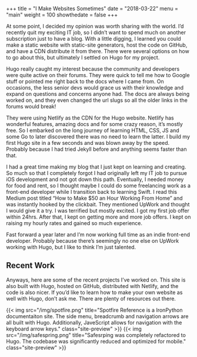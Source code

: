 +++
title = "I Make Websites Sometimes"
date = "2018-03-22"
menu = "main"
weight = 100
showthedate = false
+++

At some point, I decided my opinion was worth sharing with the world. I’d recently quit my exciting IT job, so I didn’t want to spend much on another subscription just to have a blog. With a little digging, I learned you could make a static website with static-site generators, host the code on GitHub, and have a CDN distribute it from there. There were several options on how to go about this, but ultimately I settled on Hugo for my project.

Hugo really caught my interest because the community and developers were quite active on their forums. They were quick to tell me how to Google stuff or pointed me right back to the docs where I came from. On occasions, the less senior devs would grace us with their knowledge and expand on questions and concerns anyone had. The docs are always being worked on, and they even changed the url slugs so all the older links in the forums would break!

They were using Netlify as the CDN for the Hugo website. Netlify has wonderful features, amazing docs and for some crazy reason, it’s mostly free. So I embarked on the long journey of learning HTML, CSS, JS and some Go to later discovered there was no need to learn the latter. I build my first Hugo site in a few seconds and was blown away by the speed. Probably because I had tried Jekyll before and anything seems faster than that.

I had a great time making my blog that I just kept on learning and creating. So much so that I completely forgot I had originally left my IT job to pursue iOS development and not got down this path. Eventually, I needed money for food and rent, so I thought maybe I could do some freelancing work as a front-end developer while I transition back to learning Swift. I read this Medium post titled “How to Make $50 an Hour Working From Home” and was instantly hooked by the clickbait. They mentioned UpWork and thought I would give it a try. I was terrified but mostly excited. I got my first job offer within 24hrs. After that, I kept on getting more and more job offers. I kept on raising my hourly rates and gained so much experience.

Fast forward a year later and I’m now working full time as an indie front-end developer. Probably because there’s seemingly no one else on UpWork working with Hugo, but I like to think I’m just talented. 

## Recent Work
Anyways, here are some of the recent projects I’ve worked on. This site is also built with Hugo, hosted on GitHub, distributed with Netlify, and the code is also nicer. If you’d like to learn how to make your own website as well with Hugo, don’t ask me. There are plenty of resources out there.

<div class="portfolio">
  {{< img src="/img/spotfire.png" title="Spotfire Reference is a IronPython documentaiton site. The side menu, breadcrumb and navigation arrows are all built with Hugo. Additionally, JaveScript allows for navigation with the keyboard arrow keys." class="site-preview" >}}
  {{< img src="/img/safespring.png" title="Safesrping was completely refactored to Hugo. The codebase was significantly reduced and optimized for mobile." class="site-preview" >}}
</div>